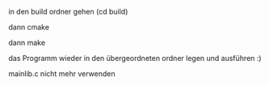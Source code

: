 in den build ordner gehen
(cd build)

dann cmake

dann make

das Programm wieder in den übergeordneten ordner legen und ausführen :)


mainlib.c nicht mehr verwenden
